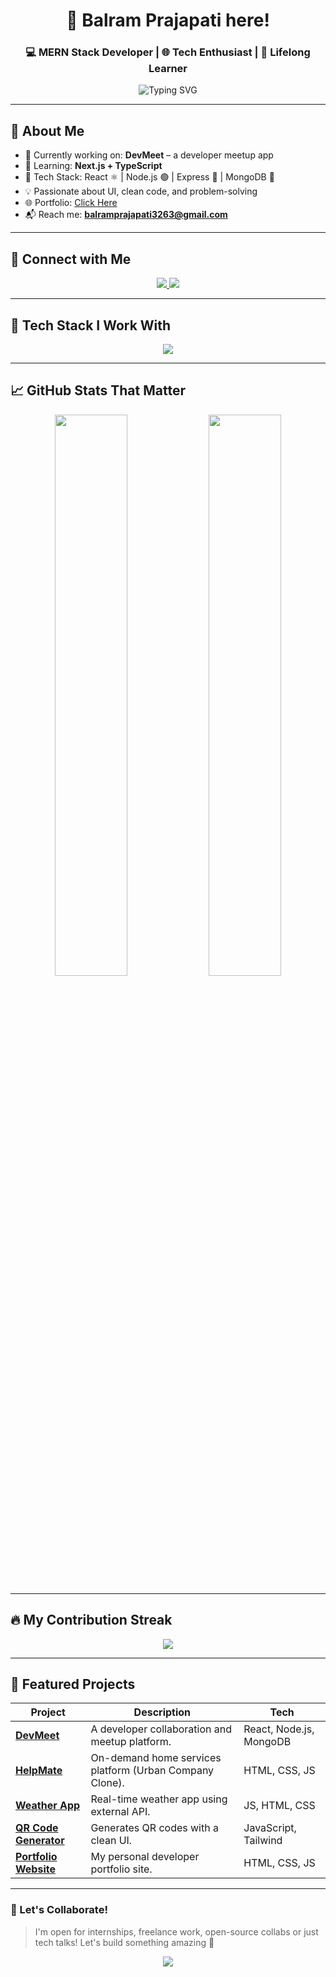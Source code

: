 <!-- HEADER -->
<h1 align="center">🚀 Balram Prajapati here!</h1>
<h3 align="center">💻 MERN Stack Developer | 🌐 Tech Enthusiast | 🎯 Lifelong Learner</h3>

<p align="center">
  <img src="https://readme-typing-svg.demolab.com?font=JetBrains+Mono&size=24&pause=1000&center=true&vCenter=true&width=500&lines=Hi+there!+I+am+Balram+%F0%9F%91%8B;Full+Stack+Web+Developer;React+%7C+Node+%7C+MongoDB+%7C+Express;Love+to+build+cool+web+apps!;Always+learning+something+new+%F0%9F%93%9A" alt="Typing SVG" />
</p>

---

## 🚀 About Me

- 🔭 Currently working on: **DevMeet** – a developer meetup app  
- 🌱 Learning: **Next.js + TypeScript**  
- 🔧 Tech Stack: React ⚛️ | Node.js 🟢 | Express 🚂 | MongoDB 🍃  
- 💡 Passionate about UI, clean code, and problem-solving  
- 🌐 Portfolio: [Click Here](https://balram04.github.io/balramportfolio.github.io/)  
- 📬 Reach me: **balramprajapati3263@gmail.com**

---

## 🔗 Connect with Me
<p align="center">
  <a href="https://www.linkedin.com/in/balram45/" target="_blank">
    <img src="https://skillicons.dev/icons?i=linkedin" />
  </a>
  <a href="mailto:balramprajapati3263@gmail.com">
    <img src="https://img.shields.io/badge/Email-%23EA4335.svg?&style=for-the-badge&logo=gmail&logoColor=white" />
  </a>
</p>

---

## 🧠 Tech Stack I Work With

<p align="center">
  <img src="https://skillicons.dev/icons?i=html,css,js,react,nodejs,express,mongodb,java,tailwind,typescript,git,postman,mysql,aws" />
</p>

---

## 📈 GitHub Stats That Matter

<p align="center">
  <img src="https://github-readme-stats.vercel.app/api?username=balram04&show_icons=true&theme=tokyonight&border_radius=10" width="48%" />
  <img src="https://github-readme-stats.vercel.app/api/top-langs/?username=balram04&layout=compact&theme=tokyonight&border_radius=10" width="48%" />
</p>

---

## 🔥 My Contribution Streak

<p align="center">
  <img src="https://github-readme-streak-stats.herokuapp.com?user=balram04&theme=tokyonight&date_format=M%20j%5B%2C%20Y%5D" />
</p>

---

## 📌 Featured Projects

| Project | Description | Tech |
|--------|-------------|------|
| [**DevMeet**](https://helpmate.free.nf/?i=2) | A developer collaboration and meetup platform. | React, Node.js, MongoDB |
| [**HelpMate**](https://balram04.github.io/HelpMate/) | On-demand home services platform (Urban Company Clone). | HTML, CSS, JS |
| [**Weather App**](https://balram04.github.io/Weather-app/) | Real-time weather app using external API. | JS, HTML, CSS |
| [**QR Code Generator**](https://balram04.github.io/Qr-code-Generator/) | Generates QR codes with a clean UI. | JavaScript, Tailwind |
| [**Portfolio Website**](https://balram04.github.io/balramportfolio.github.io/) | My personal developer portfolio site. | HTML, CSS, JS |

---

### 🎯 Let's Collaborate!
> I'm open for internships, freelance work, open-source collabs or just tech talks! Let's build something amazing 🚀

<p align="center">
  <img src="https://capsule-render.vercel.app/api?type=waving&color=0aa9ff&height=120&section=footer"/>
</p>
